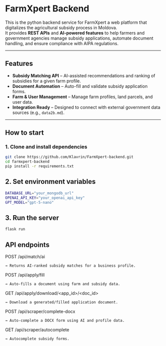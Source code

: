 # FarmXpert Backend

This is the python backend service for FarmXpert a web platform that digitalizes the agricultural subsidy process in Moldova.  
It provides **REST APIs** and **AI-powered features** to help farmers and government agencies manage subsidy applications, automate document handling, and ensure compliance with AIPA regulations.

---

## Features

- **Subsidy Matching API** – AI-assisted recommendations and ranking of subsidies for a given farm profile.
- **Document Automation** – Auto-fill and validate subsidy application forms.
- **Farm & User Management** – Manage farm profiles, land parcels, and user data.
- **Integration Ready** – Designed to connect with external government data sources (e.g., `data2b.md`).

---

## How to start

### 1. Clone and install dependencies

```bash
git clone https://github.com/Klavrin/FarmXpert-backend.git
cd farmxpert-backend
pip install -r requirements.txt
```

## 2. Set environment variables

```bash
DATABASE_URL="your_mongodb_url"
OPENAI_API_KEY="your_openai_api_key"
GPT_MODEL="gpt-5-nano"
```

## 3. Run the server

```python
flask run
```

## API endpoints

POST /api/match/ai

    → Returns AI-ranked subsidy matches for a business profile.

POST /api/apply/fill

    → Auto-fills a document using farm and subsidy data.

GET /api/apply/download/<app_id>/<doc_id>

    → Download a generated/filled application document.

POST /api/scraper/complete-docx

    → Auto-complete a DOCX form using AI and profile data.

GET /api/scraper/autocomplete

    → Autocomplete subsidy forms.
